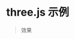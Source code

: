<script setup>
  import BlackHole from '../components/BlackHole/index.vue'
</script>

# three.js 示例

> 效果

<BlackHole />
